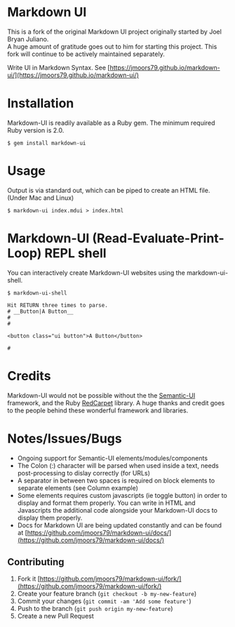 # Markdown UI

This is a fork of the original Markdown UI project originally started by Joel Bryan Juliano.<br>
A huge amount of gratitude goes out to him for starting this project. This fork will continue to be actively maintained separately.

Write UI in Markdown Syntax. See [https://jmoors79.github.io/markdown-ui/](https://jmoors79.github.io/markdown-ui/)

# Installation

Markdown-UI is readily available as a Ruby gem.
The minimum required Ruby version is 2.0.

`$ gem install markdown-ui`

# Usage

Output is via standard out, which can be piped to create an HTML file. (Under Mac and Linux)

`$ markdown-ui index.mdui > index.html`

# Markdown-UI (Read-Evaluate-Print-Loop) REPL shell

You can interactively create Markdown-UI websites using the markdown-ui-shell.

```
$ markdown-ui-shell

Hit RETURN three times to parse.
# __Button|A Button__
#
#

<button class="ui button">A Button</button>

#
```

# Credits

Markdown-UI would not be possible without the the [Semantic-UI](http：//www.semantic-ui.com) framework, and the Ruby [RedCarpet](https：//github.com/vmg/redcarpet/) library. A huge thanks and credit goes to the people behind these wonderful framework and libraries.

# Notes/Issues/Bugs

  * Ongoing support for Semantic-UI elements/modules/components
  * The Colon (:) character will be parsed when used inside a text, needs post-processing to dislay correctly (for URLs)
  * A separator in between two spaces is required on block elements to separate elements (see Column example)
  * Some elements requires custom javascripts (ie toggle button) in order to display and format them properly. You can write in HTML and Javascripts the additional code alongside your Markdown-UI docs to display them properly.
  * Docs for Markdown UI are being updated constantly and can be found at [https://github.com/jmoors79/markdown-ui/docs/](https://github.com/jmoors79/markdown-ui/docs/)

## Contributing

1. Fork it [https://github.com/jmoors79/markdown-ui/fork/](https://github.com/jmoors79/markdown-ui/fork/)
2. Create your feature branch (`git checkout -b my-new-feature`)
3. Commit your changes (`git commit -am 'Add some feature'`)
4. Push to the branch (`git push origin my-new-feature`)
5. Create a new Pull Request
